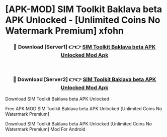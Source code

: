 # [APK-MOD] SIM Toolkit Baklava beta APK Unlocked - [Unlimited Coins No Watermark Premium] xfohn



<div align="center">
<h3>🔴 Download [Server1] 👉👉 <a href="https://momento.my/?title=SIM_Toolkit_Baklava_beta_APK_Unlocked">SIM Toolkit Baklava beta APK Unlocked Mod Apk</a></h3><br>

<h3>🔴 Download [Server2] 👉👉 <a href="https://momento.my/?title=SIM_Toolkit_Baklava_beta_APK_Unlocked">SIM Toolkit Baklava beta APK Unlocked Mod Apk</a></h3>
</div>



Download SIM Toolkit Baklava beta APK Unlocked 

Free APK MOD SIM Toolkit Baklava beta APK Unlocked [Unlimited Coins No Watermark Premium]

Download SIM Toolkit Baklava beta APK Unlocked [Unlimited Coins No Watermark Premium] Mod For Android
